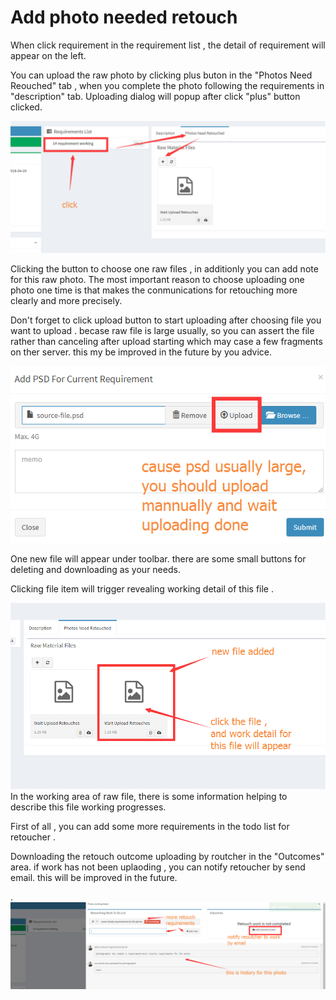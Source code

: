 # Add photo needed retouch

When click requirement in the requirement list , the detail of requirement will appear on the left.

You can upload the raw photo by clicking plus buton in the "Photos Need Reouched" tab , when you complete the photo following the requirements in "description" tab. Uploading dialog will popup after click "plus" button clicked.

![](/assets/add_photo_need_retouch.png)

Clicking the  button to choose one raw files , in additionly you can add note for this raw photo. The most important reason to choose  uploading one photo one time is that makes the conmunications for retouching more clearly and more precisely.

Don't forget to click upload button to start uploading after choosing file you want to upload . becase raw file  is large usually, so  you can assert  the file rather than canceling after upload  starting which may case a few fragments on ther server. this my be improved in the future by you advice.

![](/assets/upload_photo_dialog_photographer.png)

One new file will appear under toolbar. there are some small buttons for deleting and downloading as your needs.

Clicking file item will trigger revealing  working detail of this file .

![](/assets/retouhed_list_intro.png)In the working area of raw file, there is some information helping to describe this file working progresses.

First of all , you can add some more requirements in the todo list for retoucher .

Downloading the retouch outcome uploading by routcher in the "Outcomes" area. if work has not been uplaoding , you can notify retoucher by send email. this will  be improved in the future.

. ![](/assets/photo_working_detail.png)

